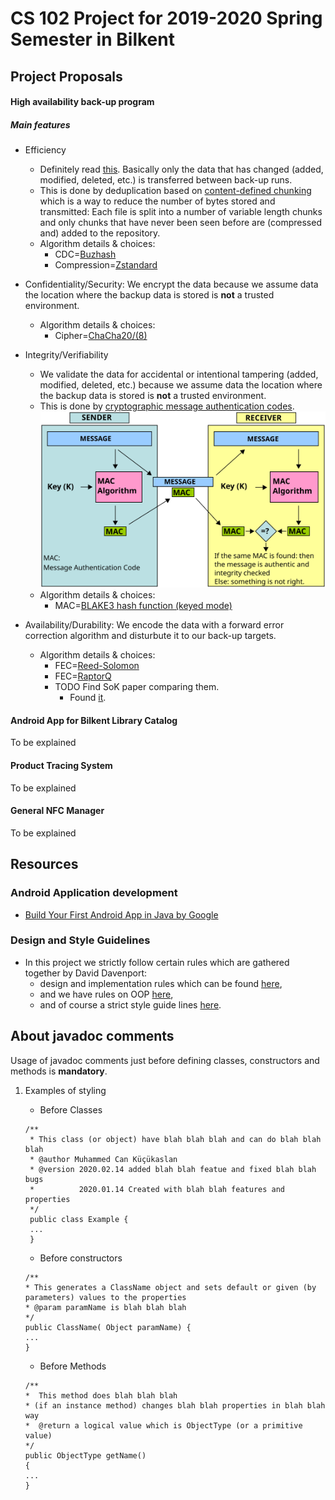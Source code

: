 # CS 102 Project for 2019-2020 Spring Semester in Bilkent

## Project Proposals

#### High availability back-up program

##### Main features

+ Efficiency
   - Definitely read [this](https://www.tarsnap.com/deduplication-explanation.html). Basically only the data that has changed (added, modified, deleted, etc.) is transferred between back-up runs.
   - This is done by deduplication based on [content-defined chunking](https://restic.net/blog/2015-09-12/restic-foundation1-cdc) which is a way to reduce the number of bytes stored and transmitted: Each file is split into a number of variable length chunks and only chunks that have never been seen before are (compressed and) added to the repository.
   - Algorithm details & choices:
      - CDC=[Buzhash](https://en.wikipedia.org/wiki/Rolling_hash#Cyclic_polynomial)
      - Compression=[Zstandard](https://facebook.github.io/zstd/)
      
+ Confidentiality/Security: We encrypt the data because we assume data the location where the backup data is stored is **not** a trusted environment. 
   - Algorithm details & choices:
      - Cipher=[ChaCha20/(8)](https://en.wikipedia.org/wiki/Salsa20#ChaCha_variant)
      
+ Integrity/Verifiability
   - We validate the data for accidental or intentional tampering (added, modified, deleted, etc.) because we assume data the location where the backup data is stored is **not** a trusted environment.
   - This is done by [cryptographic message authentication codes](https://en.wikipedia.org/wiki/Message_authentication_code). 
   ![Alt text](./MAC.svg)
   - Algorithm details & choices:
      - MAC=[BLAKE3 hash function (keyed mode)](https://github.com/BLAKE3-team/BLAKE3)
      
+ Availability/Durability: We encode the data with a forward error correction algorithm and disturbute it to our back-up targets.
   - Algorithm details & choices:
      - FEC=[Reed-Solomon](https://en.wikipedia.org/wiki/Reed%E2%80%93Solomon_error_correction)
      - FEC=[RaptorQ](https://github.com/openrq-team/OpenRQ/wiki/%22What-is-RaptorQ%3F%22)
      + TODO Find SoK paper comparing them.
         - Found [it](https://www.usenix.org/legacy/event/fast09/tech/full_papers/plank/plank.pdf).

#### Android App for Bilkent Library Catalog
To be explained

#### Product Tracing System
To be explained

#### General NFC Manager
To be explained

## Resources

### Android Application development
+ [Build Your First Android App in Java by Google](https://codelabs.developers.google.com/codelabs/build-your-first-android-app/#0)

### Design and Style Guidelines
+ In this project we strictly follow certain rules which are gathered together by David Davenport:
   - design and implementation rules which can be found  [here](https://web.archive.org/web/20170930094137/http://www.cs.bilkent.edu.tr/~david/cs101/practicalwork/2010/JavaLabs.htm),
   - and we have rules on OOP [here](https://web.archive.org/web/20170930110056/http://www.cs.bilkent.edu.tr/~david/cs101/practicalwork/2010/JavaOOPLabs.htm),
   - and of course a strict style guide lines [here](https://web.archive.org/web/20170930110102/http://www.cs.bilkent.edu.tr/~david/cs101/practicalwork/2010/styleguidelines.htm).


## About javadoc comments
Usage of javadoc comments just before defining classes, constructors and methods is **mandatory**.
1. Examples of styling
   * Before Classes
   ```
   /**
    * This class (or object) have blah blah blah and can do blah blah blah
    * @author Muhammed Can Küçükaslan
    * @version 2020.02.14 added blah blah featue and fixed blah blah bugs
    *          2020.01.14 Created with blah blah features and properties 
    */
    public class Example {
    ...
    }
   ```
   
   * Before constructors
    ```
    /**
    * This generates a ClassName object and sets default or given (by parameters) values to the properties
    * @param paramName is blah blah blah
    */
   public ClassName( Object paramName) {
   ...
   }
    ```
   * Before Methods
    ```
    /**
    *  This method does blah blah blah
    * (if an instance method) changes blah blah properties in blah blah way
    *  @return a logical value which is ObjectType (or a primitive value)
    */
   public ObjectType getName()
   {
   ...
   }
   ```

